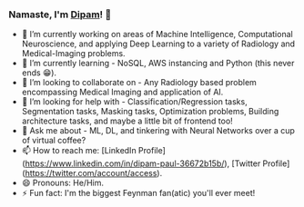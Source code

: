### Namaste, I'm [Dipam](https://thisisdipam.github.io/)! 👋


- 🔭 I’m currently working on areas of Machine Intelligence, Computational Neuroscience, and applying Deep Learning to a variety of Radiology and Medical-Imaging problems.
- 🌱 I’m currently learning - NoSQL, AWS instancing and Python (this never ends 😁).
- 👯 I’m looking to collaborate on - Any Radiology based problem encompassing Medical Imaging and application of AI. 
- 🤔 I’m looking for help with - Classification/Regression tasks, Segmentation tasks, Masking tasks, Optimization problems, Building architecture tasks, and maybe a little bit of frontend too!
- 💬 Ask me about - ML, DL, and tinkering with Neural Networks over a cup of virtual coffee?
- 📫 How to reach me: [LinkedIn Profile] (https://www.linkedin.com/in/dipam-paul-36672b15b/), [Twitter Profile] (https://twitter.com/account/access).
- 😄 Pronouns: He/Him.
- ⚡ Fun fact: I'm the biggest Feynman fan(atic) you'll ever meet!


